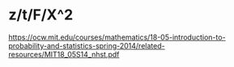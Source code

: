 # z/t/F/X^2
https://ocw.mit.edu/courses/mathematics/18-05-introduction-to-probability-and-statistics-spring-2014/related-resources/MIT18_05S14_nhst.pdf

